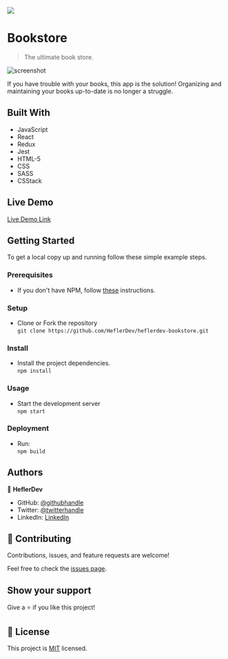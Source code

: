 ![](https://img.shields.io/badge/Microverse-blueviolet)

# Bookstore 

> The ultimate book store.

  ![screenshot](https://upload.wikimedia.org/wikipedia/commons/thumb/f/f1/Books_Flat_Icon_Vector.svg/500px-Books_Flat_Icon_Vector.svg.png)

If you have trouble with your books, this app is the solution! Organizing and maintaining your books up-to-date is no longer a struggle.

## Built With

- JavaScript
- React
- Redux
- Jest
- HTML-5
- CSS
- SASS
- CSStack

## Live Demo

[Live Demo Link](https://60484bb9bed0cf646eebddf2--heflerdevbookstore.netlify.app/)


## Getting Started



To get a local copy up and running follow these simple example steps.

### Prerequisites
* If you don't have NPM, follow [these](https://www.npmjs.com/get-npm) instructions.
### Setup
* Clone or Fork the repository <br>
`git clone https://github.com/HeflerDev/heflerdev-bookstore.git`
### Install
* Install the project dependencies. <br>
`npm install`
### Usage
* Start the development server<br>
`npm start`
### Deployment
* Run:<br>
`npm build` 


## Authors

👤 **HeflerDev**

- GitHub: [@githubhandle](https://github.com/heflerdev)
- Twitter: [@twitterhandle](https://twitter.com/heflerdev)
- LinkedIn: [LinkedIn](https://linkedin.com/in/heflerdev)

## 🤝 Contributing

Contributions, issues, and feature requests are welcome!

Feel free to check the [issues page](issues/).

## Show your support

Give a ⭐️ if you like this project!

## 📝 License

This project is [MIT](lic.url) licensed.
